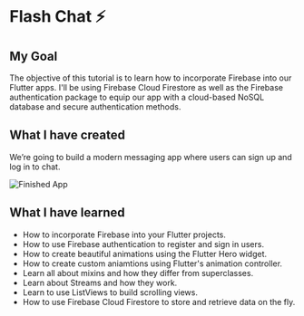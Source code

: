 # Flash Chat ⚡️

## My Goal

The objective of this tutorial is to learn how to incorporate Firebase into our Flutter apps. I'll be using Firebase Cloud Firestore as well as the Firebase authentication package to equip our app with a cloud-based NoSQL database and secure authentication methods. 


## What I have created

We’re going to build a modern messaging app where users can sign up and log in to chat.

![Finished App](https://github.com/londonappbrewery/Images/blob/master/flash_chat_flutter_demo.gif)

## What I have learned

- How to incorporate Firebase into your Flutter projects.
- How to use Firebase authentication to register and sign in users.
- How to create beautiful animations using the Flutter Hero widget.
- How to create custom aniamtions using Flutter's animation controller. 
- Learn all about mixins and how they differ from superclasses.
- Learn about Streams and how they work.
- Learn to use ListViews to build scrolling views.
- How to use Firebase Cloud Firestore to store and retrieve data on the fly.

